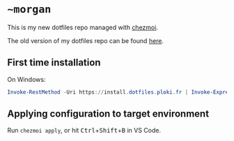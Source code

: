 # `~morgan`

This is my new dotfiles repo managed with [chezmoi](https://www.chezmoi.io/).

The old version of my dotfiles repo can be found [here](https://github.com/nagromc/dotfiles-dotbot).

## First time installation

On Windows:

```powershell
Invoke-RestMethod -Uri https://install.dotfiles.ploki.fr | Invoke-Expression
```

## Applying configuration to target environment

Run `chezmoi apply`, or hit <kbd>Ctrl</kbd>+<kbd>Shift</kbd>+<kbd>B</kbd> in VS Code.
